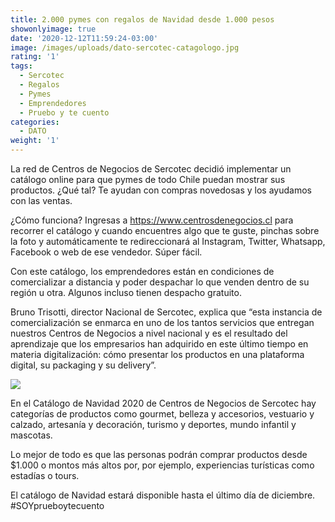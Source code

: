 ```yaml
---
title: 2.000 pymes con regalos de Navidad desde 1.000 pesos
showonlyimage: true
date: '2020-12-12T11:59:24-03:00'
image: /images/uploads/dato-sercotec-catagologo.jpg
rating: '1'
tags:
  - Sercotec
  - Regalos
  - Pymes
  - Emprendedores
  - Pruebo y te cuento
categories:
  - DATO
weight: '1'
---
```

La red de Centros de Negocios de Sercotec decidió implementar un catálogo online para que pymes de todo Chile puedan mostrar sus productos. ¿Qué tal? Te ayudan con compras novedosas y los ayudamos con las ventas. 

<!--more-->

¿Cómo funciona? Ingresas a https://www.centrosdenegocios.cl para recorrer el catálogo y cuando encuentres algo que te guste, pinchas sobre la foto y automáticamente te redireccionará al Instagram, Twitter, Whatsapp, Facebook o web de ese vendedor. Súper fácil.



Con este catálogo, los emprendedores están en condiciones de comercializar a distancia y poder despachar lo que venden dentro de su región u otra. Algunos incluso tienen despacho gratuito.



Bruno Trisotti, director Nacional de Sercotec, explica que “esta instancia de comercialización se enmarca en uno de los tantos servicios que entregan nuestros Centros de Negocios a nivel nacional y es el resultado del aprendizaje que los empresarios han adquirido en este último tiempo en materia digitalización: cómo presentar los productos en una plataforma digital, su packaging y su delivery”.



![](/images/uploads/dato-sercotec-navidad-2020.jpg)



En el Catálogo de Navidad 2020 de Centros de Negocios de Sercotec hay categorías de productos como gourmet, belleza y accesorios, vestuario y calzado, artesanía y decoración, turismo y deportes, mundo infantil y mascotas.



Lo mejor de todo es que las personas podrán comprar productos desde $1.000 o montos más altos por, por ejemplo, experiencias turísticas como estadías o tours. 



El catálogo de Navidad estará disponible hasta el último día de diciembre. #SOYprueboytecuento
